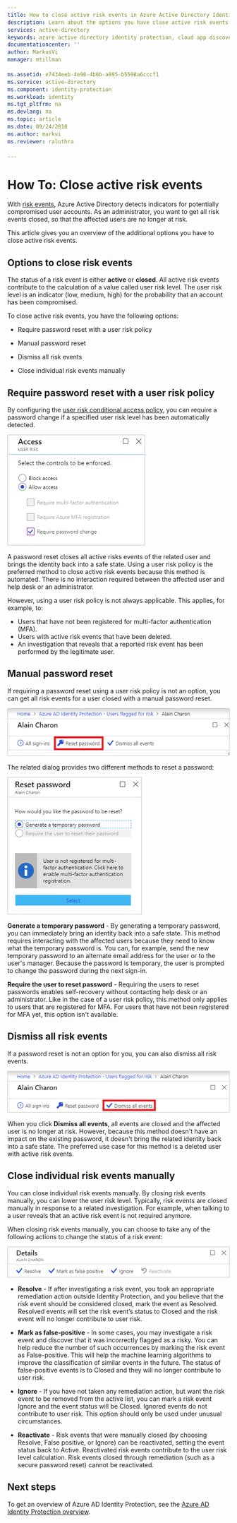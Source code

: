 ```yaml
---
title: How to close active risk events in Azure Active Directory Identity Protection | Microsoft Docs
description: Learn about the options you have close active risk events.
services: active-directory
keywords: azure active directory identity protection, cloud app discovery, managing applications, security, risk, risk level, vulnerability, security policy
documentationcenter: ''
author: MarkusVi
manager: mtillman

ms.assetid: e7434eeb-4e98-4b6b-a895-b5598a6cccf1
ms.service: active-directory
ms.component: identity-protection
ms.workload: identity
ms.tgt_pltfrm: na
ms.devlang: na
ms.topic: article
ms.date: 09/24/2018
ms.author: markvi
ms.reviewer: raluthra

---
```


# How To: Close active risk events

With [risk events](../reports-monitoring/concept-risk-events.md), Azure Active Directory detects indicators for potentially compromised user accounts. As an administrator, you want to get all risk events closed, so that the affected users are no longer at risk.

This article gives you an overview of the additional options you have to close active risk events.

## Options to close risk events 

The status of a risk event is either **active** or **closed**. All active risk events contribute to the calculation of a value called user risk level. The user risk level is an indicator (low, medium, high) for the probability that an account has been compromised. 

To close active risk events, you have the following options:

- Require password reset with a user risk policy

- Manual password reset
 
- Dismiss all risk events 

- Close individual risk events manually



## Require password reset with a user risk policy

By configuring the [user risk conditional access policy](howto-user-risk-policy.md), you can require a password change if a specified user risk level has been automatically detected. 

![Reset password](./media/howto-close-active-risk-events/13.png)

A password reset closes all active risks events of the related user and brings the identity back into a safe state. Using a user risk policy is the preferred method to close active risk events because this method is automated. There is no interaction required between the affected user and help desk or an administrator.

However, using a user risk policy is not always applicable. This applies, for example, to:

- Users that have not been registered for multi-factor authentication (MFA).
- Users with active risk events that have been deleted.
- An investigation that reveals that a reported risk event has been performed by the legitimate user.


## Manual password reset

If requiring a password reset using a user risk policy is not an option, you can get all risk events for a user closed with a manual password reset.

![Reset password](./media/howto-close-active-risk-events/04.png)


The related dialog provides two different methods to reset a password:

![Reset password](./media/howto-close-active-risk-events/05.png)


**Generate a temporary password** - By generating a temporary password, you can immediately bring an identity back into a safe state. This method requires interacting with the affected users because they need to know what the temporary password is. You can, for example, send the new temporary password to an alternate email address for the user or to the user's manager. Because the password is temporary, the user is prompted to change the password during the next sign-in.


**Require the user to reset password** - Requiring the users to reset passwords enables self-recovery without contacting help desk or an administrator. Like in the case of a user risk policy, this method only applies to users that are registered for MFA. For users that have not been registered for MFA yet, this option isn't available.


## Dismiss all risk events

If a password reset is not an option for you, you can also dismiss all risk events. 

![Reset password](./media/howto-close-active-risk-events/03.png)

When you click **Dismiss all events**, all events are closed and the affected user is no longer at risk. However, because this method doesn't have an impact on the existing password, it doesn't bring the related identity back into a safe state. The preferred use case for this method is a deleted user with active risk events. 


## Close individual risk events manually

You can close individual risk events manually. By closing risk events manually, you can lower the user risk level. Typically, risk events are closed manually in response to a related investigation. For example, when talking to a user reveals that an active risk event is not required anymore. 
 
When closing risk events manually, you can choose to take any of the following actions to change the status of a risk event:

![Actions](./media/howto-close-active-risk-events/06.png)

- **Resolve** - If after investigating a risk event, you took an appropriate remediation action outside Identity Protection, and you believe that the risk event should be considered closed, mark the event as Resolved. Resolved events will set the risk event’s status to Closed and the risk event will no longer contribute to user risk.

- **Mark as false-positive** - In some cases, you may investigate a risk event and discover that it was incorrectly flagged as a risky. You can help reduce the number of such occurrences by marking the risk event as False-positive. This will help the machine learning algorithms to improve the classification of similar events in the future. The status of false-positive events is to Closed and they will no longer contribute to user risk.

- **Ignore** - If you have not taken any remediation action, but want the risk event to be removed from the active list, you can mark a risk event Ignore and the event status will be Closed. Ignored events do not contribute to user risk. This option should only be used under unusual circumstances.

- **Reactivate** - Risk events that were manually closed (by choosing Resolve, False positive, or Ignore) can be reactivated, setting the event status back to Active. Reactivated risk events contribute to the user risk level calculation. Risk events closed through remediation (such as a secure password reset) cannot be reactivated.
  

## Next steps

To get an overview of Azure AD Identity Protection, see the [Azure AD Identity Protection overview](overview.md).
